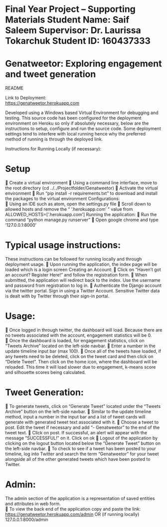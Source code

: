 # Final Year Project – Supporting Materials Student Name: Saif Saleem   Supervisor: Dr. Laurissa Tokarchuk Student ID: 160437333
# Genatweetor: Exploring engagement and tweet generation 

README 

Link to Deployment:  
https://genatweetor.herokuapp.com 

Developed using a Windows based Virtual Environment for debugging and testing. This source code has been configured for the deployment environment on Heroku so only if absolutely necessary, below are the instructions to setup, configure and run the source code. Some deployment settings tend to interfere with local running hence why the preferred method of running is through the deployed link. 

Instructions for Running Locally (if necessary):  
# Setup 
 Create a virtual environment 
 Using a command line interface, move to the root directory (cd ../../Projectfolder/Genatweetor) 
 Activate the virtual environment 
 Run “pip install -r requirements.txt” to download and install the packages to the virtual environment Configurations:  
 Using an IDE such as atom, open the settings.py file 
 Scroll down to allowed hosts and remove the “ ‘.herokuapp.com’ ” value from ALLOWED_HOSTS=[‘.herokuapp.com’] Running the application: 
 Run the command “python manage.py runserver” 
 Open google chrome and type ‘127.0.0.1:8000’  

# Typical usage instructions:  
These instructions can be followed for running locally and through deployment usage. 
 Upon running the application, the index page will be loaded which is a login screen Creating an Account: 
 Click on “Haven’t got an account? Register Here!” and follow the registration form. 
 When submitted, the application will redirect back to the index. Use the username and password from registration to log in. 
 Authenticate the Django account via the twitter portal. Sign in using a Twitter Account. Sensitive Twitter data is dealt with by Twitter through their sign-in portal. 

# Usage: 
 Once logged in through twitter, the dashboard will load. Because there are no tweets associated with the account, engagement statistics will be 0.  
 Once the dashboard is loaded, for engagement statistics, click on “Tweets Archive” located on the left-side navbar. 
 Enter a number in the update timeline input bar (max 100). 
 Once all of the tweets have loaded, if any tweets need to be deleted, click on the tweet card and then click on “Delete Tweet”. Then click on the home icon, where the dashboard will be reloaded. This time it will load slower due to engagement, k-means score and silhouette scores being calculated. 

# Tweet Generation: 
 To generate tweets, click on “Generate Tweet” located under the “Tweets Archive” button on the left-side navbar. 
 Similar to the update timeline method, input a number in the input bar and a list of tweet cards will generate with generated tweet text associated with it. 
 Choose a tweet to post. Edit the tweet if necessary and add “- Genatweetor” to the end of the tweet text. 
 Click on post. If successful, an alert will appear with the message “SUCCESSFUL!” on it. Click on ok 
 Logout of the application by clicking on the logout button located below the “Generate Tweet” button on the left-side navbar. 
 To check to see if a tweet has been posted to your timeline, log into Twitter and search the term “Genatweetor” for your tweet alongside all of the other generated tweets which have been posted to Twitter. 
# Admin: 
The admin section of the application is a representation of saved entities and attributes in web form.  
 To view the back end of the application copy and paste the link:  
    https://genatweetor.herokuapp.com/admin 
            OR (if running locally) 
             127.0.0.1:8000/admin 
             
